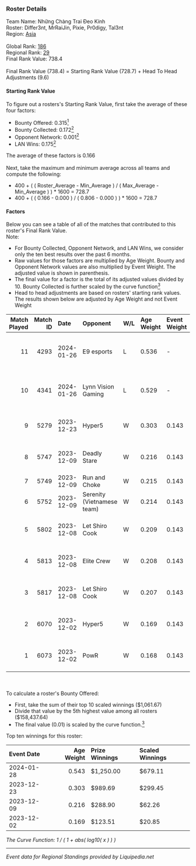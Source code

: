 ### Roster Details<br />
Team Name: Những Chàng Trai Đeo Kính<br />
Roster: Differ3nt, MrRaiJin, Pixie, Pr0digy, Tal3nt<br />
Region: [Asia]( ../standings_asia.md)<br />
<br />
Global Rank: [186](../standings_global.md)<br />
Regional Rank: [29]( ../standings_asia.md)<br />
Final Rank Value:  738.4<br />
<br />
Final Rank Value (738.4) = Starting Rank Value (728.7) + Head To Head Adjustments (9.6)<br />

#### Starting Rank Value<br />
To figure out a rosters's Starting Rank Value, first take the average of these four factors:<br />
- Bounty Offered: 0.315[<sup>1</sup>](#table2)
- Bounty Collected: 0.172[<sup>2</sup>](#table1)
- Opponent Network: 0.001[<sup>2</sup>](#table1)
- LAN Wins: 0.175[<sup>2</sup>](#table1)

The average of these factors is 0.166<br />
<br />
Next, take the maximum and minimum average across all teams and compute the following:<br />
- 400 + ( ( Roster_Average - Min_Average ) / ( Max_Average - Min_Average ) ) * 1600 = 728.7
- 400 + ( ( 0.166 - 0.000 ) / ( 0.806 - 0.000 ) ) * 1600 = 728.7


#### Factors<br />
Below you can see a table of all of the matches that contributed to this roster's Final Rank Value.<br />
Note:<br />

- For Bounty Collected, Opponent Network, and LAN Wins, we consider only the ten best results over the past 6 months.
- Raw values for those factors are multiplied by Age Weight. Bounty and Opponent Network values are also multiplied by Event Weight. The adjusted value is shown in parenthesis.
- The final value for a factor is the total of its adjusted values divided by 10. Bounty Collected is further scaled by the curve function[<sup>3</sup>](#curveFunction)
- Head to head adjustments are based on rosters' starting rank values. The results shown below are adjusted by Age Weight and not Event Weight
<span id="table1"></span><br />


| Match Played | Match ID | Date       | Opponent                   | W/L | Age Weight | Event Weight | Bounty Collected | Opponent Network | LAN Wins  | H2H Adj. | Roster                                      |
| -: | -: | :- | :- | :- | :- | :- | :- | :- | :- | -: | :- |
|           11 |     4293 | 2024-01-26 | E9 esports                 | L   | 0.536      | -            | -                | -                | -         |    -8.17 | Differ3nt, MrRaiJin, Pixie, Pr0digy, Tal3nt |
|           10 |     4341 | 2024-01-26 | Lynn Vision Gaming         | L   | 0.529      | -            | -                | -                | -         |    -0.82 | Differ3nt, MrRaiJin, Pixie, Pr0digy, Tal3nt |
|            9 |     5279 | 2023-12-23 | Hyper5                     | W   | 0.303      | 0.143        | 0.002 (0.000)    | 0.065 (0.003)    | 1 (0.303) |     4.25 | Differ3nt, Foxy2k, Pr0digy, Ramel, Tal3nt   |
|            8 |     5747 | 2023-12-09 | Deadly Stare               | W   | 0.216      | 0.143        | 0.000 (0.000)    | 0.030 (0.001)    | 1 (0.216) |     2.54 | Asterex, Ex-President, Fuyu, Hozumi, Nico   |
|            7 |     5749 | 2023-12-09 | Run and Choke              | W   | 0.215      | 0.143        | 0.000 (0.000)    | 0.015 (0.000)    | 1 (0.215) |     2.25 | bi, dlr, dmh, nice, so                      |
|            6 |     5752 | 2023-12-09 | Serenity (Vietnamese team) | W   | 0.214      | 0.143        | 0.000 (0.000)    | 0.015 (0.000)    | 1 (0.214) |     2.18 | Al1an, Ariki, FeedKingz, IRO, Peo           |
|            5 |     5802 | 2023-12-08 | Let Shiro Cook             | W   | 0.209      | 0.143        | 0.000 (0.000)    | 0.007 (0.000)    | 1 (0.209) |     1.40 | HwAnG-, Levi, mintttt, Shiro, ThanhChoww    |
|            4 |     5813 | 2023-12-08 | Elite Crew                 | W   | 0.208      | 0.143        | 0.000 (0.000)    | 0.000 (0.000)    | 1 (0.208) |     0.87 | Differ3nt, Foxy2k, Pr0digy, Ramel, Tal3nt   |
|            3 |     5817 | 2023-12-08 | Let Shiro Cook             | W   | 0.207      | 0.143        | 0.000 (0.000)    | 0.007 (0.000)    | 1 (0.207) |     1.40 | HwAnG-, Levi, mintttt, Shiro, ThanhChoww    |
|            2 |     6070 | 2023-12-02 | Hyper5                     | W   | 0.169      | 0.143        | 0.002 (0.000)    | 0.065 (0.002)    | 0 (0.000) |     2.41 | Differ3nt, Foxy2k, Pr0digy, Ramel, Tal3nt   |
|            1 |     6073 | 2023-12-02 | PowR                       | W   | 0.168      | 0.143        | 0.000 (0.000)    | 0.009 (0.000)    | 0 (0.000) |     1.28 | Differ3nt, Foxy2k, Pr0digy, Ramel, Tal3nt   |

<br />
<span id="table2"></span><br />
To calculate a roster's Bounty Offered:<br />

- First, take the sum of their top 10 scaled winnings ($1,061.67)
- Divide that value by the 5th highest value among all rosters ($158,437.64)
- The final value (0.01) is scaled by the curve function.[<sup>3</sup>](#curveFunction)

Top ten winnings for this roster:<br />

| Event Date | Age Weight | Prize Winnings | Scaled Winnings |
| :- | -: | :- | :- |
| 2024-01-28 |      0.543 | $1,250.00      | $679.11         |
| 2023-12-23 |      0.303 | $989.69        | $299.45         |
| 2023-12-09 |      0.216 | $288.90        | $62.26          |
| 2023-12-02 |      0.169 | $123.51        | $20.85          |


<span id="curveFunction"></span>_The Curve Function: 1 / ( 1 + abs( log10( x ) ) )_<br />

---
_Event data for Regional Standings provided by Liquipedia.net_<br />
